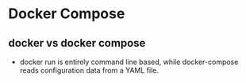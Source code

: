 # Docker Compose

## docker vs docker compose

- docker run is entirely command line based, while docker-compose reads configuration data from a YAML file.
